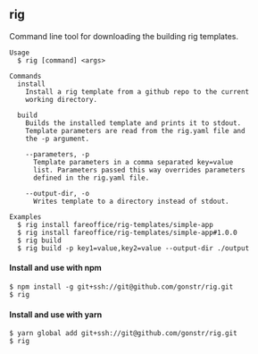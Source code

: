 ## rig

Command line tool for downloading the building rig templates.

```
Usage
  $ rig [command] <args>

Commands
  install
    Install a rig template from a github repo to the current
    working directory.

  build
    Builds the installed template and prints it to stdout.
    Template parameters are read from the rig.yaml file and
    the -p argument.

    --parameters, -p
      Template parameters in a comma separated key=value
      list. Parameters passed this way overrides parameters
      defined in the rig.yaml file.

    --output-dir, -o
      Writes template to a directory instead of stdout.

Examples
  $ rig install fareoffice/rig-templates/simple-app
  $ rig install fareoffice/rig-templates/simple-app#1.0.0
  $ rig build
  $ rig build -p key1=value,key2=value --output-dir ./output
```

#### Install and use with npm

```shell
$ npm install -g git+ssh://git@github.com/gonstr/rig.git
$ rig
```

#### Install and use with yarn

```shell
$ yarn global add git+ssh://git@github.com/gonstr/rig.git
$ rig
```

